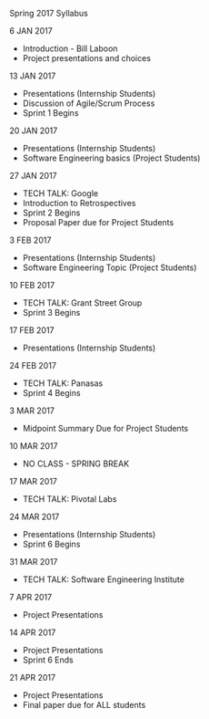 Spring 2017 Syllabus

6 JAN 2017
  * Introduction - Bill Laboon
  * Project presentations and choices
  
13 JAN 2017
  * Presentations (Internship Students)
  * Discussion of Agile/Scrum Process
  * Sprint 1 Begins

20 JAN 2017
  * Presentations (Internship Students)
  * Software Engineering basics (Project Students)
  
27 JAN 2017
  * TECH TALK: Google
  * Introduction to Retrospectives 
  * Sprint 2 Begins
  * Proposal Paper due for Project Students

3 FEB 2017
  * Presentations (Internship Students)
  * Software Engineering Topic (Project Students)

10 FEB 2017
  * TECH TALK: Grant Street Group
  * Sprint 3 Begins
  
17 FEB 2017
  * Presentations (Internship Students)

24 FEB 2017
  * TECH TALK: Panasas
  * Sprint 4 Begins
  
3 MAR 2017
  * Midpoint Summary Due for Project Students

10 MAR 2017
  * NO CLASS - SPRING BREAK
  
17 MAR 2017
  * TECH TALK:  Pivotal Labs

24 MAR 2017
  * Presentations (Internship Students)
  * Sprint 6 Begins
  
31 MAR 2017
  * TECH TALK: Software Engineering Institute

7 APR 2017
  * Project Presentations
  
14 APR 2017
  * Project Presentations
  * Sprint 6 Ends

21 APR 2017
  * Project Presentations
  * Final paper due for ALL students
